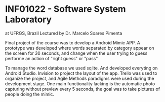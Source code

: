 # INF01022 - Software System Laboratory 

 
at UFRGS, Brazil Lectured by Dr. Marcelo Soares Pimenta

Final project of the course was to develop a Android Mimic APP. A prototype was developed where words separated by category appear on the screen for 30 seconds, and change when the user trying to guess performe an action of "right guess" or "pass" 

To manage the word database we used sqlite. And developed everyting on Android Studio. Invision to project the layout of the app. Trello was used to organize the project, and Agile Methods paradigms were used during the development stage. One main functionality lacking is the automatic photo capturing without preview every 5 seconds, the goal was to take pictures of people doing the mimic. 

